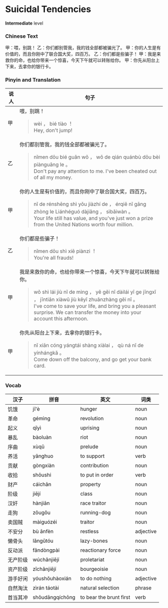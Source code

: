 # Suicidal Tendencies
**Intermediate** level
### Chinese Text
甲：喂，别跳！
乙：你们都别管我，我的钱全部都被骗光了。
甲：你的人生是有价值的，而且你刚中了联合国大奖，四百万。
乙：你们都是些骗子！
甲：我是来救你的命，也给你带来一个惊喜，今天下午就可以转账给你。
甲：你先从阳台上下来，去拿你的银行卡。

### Pinyin and Translation
|说人|句子|
|----|----|
|甲|喂，别跳！<blockquote>wèi ， bié tiào ！<br />Hey, don't jump!</blockquote>|
|乙|你们都别管我，我的钱全部都被骗光了。<blockquote>nǐmen dōu bié guǎn wǒ ， wǒ de qián quánbù dōu bèi piànguāng le 。<br />Don't pay any attention to me. I've been cheated out of all my money.</blockquote>|
|甲|你的人生是有价值的，而且你刚中了联合国大奖，四百万。<blockquote>nǐ de rénshēng shì yǒu jiàzhí de ， érqiě nǐ gāng zhòng le Liánhéguó dàjiǎng ， sìbǎiwàn 。<br />Your life still has value, and you've just won a prize from the United Nations worth four million.</blockquote>|
|乙|你们都是些骗子！<blockquote>nǐmen dōu shì xiē piànzi ！<br />You're all frauds!</blockquote>|
|甲|我是来救你的命，也给你带来一个惊喜，今天下午就可以转账给你。<blockquote>wǒ shì lái jiù nǐ de mìng ， yě gěi nǐ dàilái yī ge jīngxǐ ， jīntiān xiàwǔ jiù kěyǐ zhuǎnzhàng gěi nǐ 。<br />I've come to save your life, and bring you a pleasant surprise. We can transfer the money into your account this afternoon.</blockquote>|
|甲|你先从阳台上下来，去拿你的银行卡。<blockquote>nǐ xiān cóng yángtái shàng xiàlai ， qù ná nǐ de yínhángkǎ 。<br />Come down off the balcony, and go get your bank card.</blockquote>|
### Vocab
|汉子|拼音|英文|词类|
|----|----|----|----|
|饥饿|jī'è|hunger|noun|
|革命|gémìng|revolution|noun|
|起义|qǐyì|uprising|noun|
|暴乱|bàoluàn|riot|noun|
|序曲|xùqǔ|prelude|noun|
|养活|yǎnghuo|to support|verb|
|贡献|gòngxiàn|contribution|noun|
|收拾|shōushi|to put in order|verb|
|财产|cáichǎn|property|noun|
|阶级|jiējí|class|noun|
|汉奸|hànjiān|race traitor|noun|
|走狗|zǒugǒu|running-dog|noun|
|卖国贼|màiguózéi|traitor|noun|
|不安分|bù ānfèn|restless|adjective|
|懒骨头|lǎngǔtóu|lazy-bones|noun|
|反动派|fǎndòngpài|reactionary force|noun|
|无产阶级|wúchǎnjiējí|proletariat|noun|
|资产阶级|zīchǎnjiējí|bourgeoisie|noun|
|游手好闲|yóushǒuhàoxián|to do nothing|adjective|
|自然淘汰|zìrán táotài|natural selection|phrase|
|首当其冲|shǒudāngqíchōng|to bear the brunt first|verb|